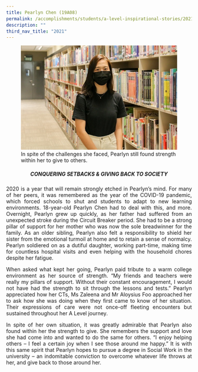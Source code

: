 ```yaml
---
title: Pearlyn Chen (19A08)
permalink: /accomplishments/students/a-level-inspirational-stories/2021/pearlyn/
description: ""
third_nav_title: "2021"
---
```

<figure>
<img src="/images/Perlyn%20Chen.jpg">
<figcaption>In spite of the challenges she faced, Pearlyn still found strength within her to give to others.</figcaption></figure>

<div align=justify>

<center><h5>CONQUERING SETBACKS & GIVING BACK TO SOCIETY</h5></center>
	
<p>
2020 is a year that will remain strongly etched in Pearlyn’s mind. For many of her peers, it was remembered as the year of the COVID-19 pandemic, which forced schools to shut and students to adapt to new learning environments. 18-year-old Pearlyn Chen had to deal with this, and more. Overnight, Pearlyn grew up quickly, as her father had suffered from an unexpected stroke during the Circuit Breaker period. She had to be a strong pillar of support for her mother who was now the sole breadwinner for the family. As an older sibling, Pearlyn also felt a responsibility to shield her sister from the emotional turmoil at home and to retain a sense of normalcy. Pearlyn soldiered on as a dutiful daughter, working part-time, making time for countless hospital visits and even helping with the household chores despite her fatigue.</p>

<p>
When asked what kept her going, Pearlyn paid tribute to a warm college environment as her source of strength. “My friends and teachers were really my pillars of support. Without their constant encouragement, I would not have had the strength to sit through the lessons and tests.” Pearlyn appreciated how her CTs, Ms Zaleena and Mr Aloysius Foo approached her to ask how she was doing when they first came to know of her situation. Their expressions of care were not once-off fleeting encounters but sustained throughout her A Level journey.</p>

<p>
In spite of her own situation, it was greatly admirable that Pearlyn also found within her the strength to give. She remembers the support and love she had come into and wanted to do the same for others. “I enjoy helping others – I feel a certain joy when I see those around me happy.” It is with this same spirit that Pearlyn hopes to pursue a degree in Social Work in the university – an indomitable conviction to overcome whatever life throws at her, and give back to those around her.</p>
